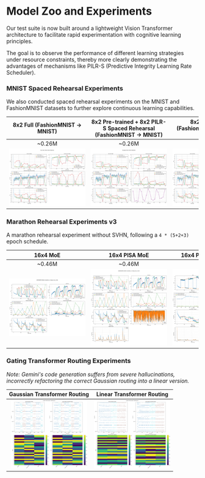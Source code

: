# Model Zoo and Experiments

Our test suite is now built around a lightweight Vision Transformer architecture to facilitate rapid experimentation with cognitive learning principles.

The goal is to observe the performance of different learning strategies under resource constraints, thereby more clearly demonstrating the advantages of mechanisms like PILR-S (Predictive Integrity Learning Rate Scheduler).

### MNIST Spaced Rehearsal Experiments

We also conducted spaced rehearsal experiments on the MNIST and FashionMNIST datasets to further explore continuous learning capabilities.

| **8x2 Full (FashionMNIST -> MNIST)** | **8x2 Pre-trained + 8x2 PILR-S Spaced Rehearsal (FashionMNIST -> MNIST)** | **8x2 PILR-S Full (FashionMNIST -> MNIST) (1.2σ)** |
| :--:| :--:| :--:|
| ~0.26M | ~0.26M | ~0.26M |
| <img src="output/tiny-gbp/img/20250627-tiny-moe-mnist-mnist-rehearsal.png" style="max-width:200px;"> | <img src="output/tiny-gbp/img/20250627-tiny-gbp-mnist-mnist-rehearsal.png" style="max-width:200px;"> | <img src="output/tiny-gbp/img/20250627-tiny-gbp-2-mnist-mnist-rehearsal.png" style="max-width:200px;"> |

### Marathon Rehearsal Experiments v3

A marathon rehearsal experiment without SVHN, following a `4 * (5+2+3)` epoch schedule.

| **16x4 MoE** | **16x4 PISA MoE** | **16x4 PISA+GBP (1.2σ)** | **16x4 GPIL-MoE** | **16x4 GPIL-EXP** |
| :--:| :--:| :--:| :--:| :--:|
| ~0.46M | ~0.46M | ~0.46M | ~0.46M | ~0.46M |
| <img src="output/marathon-v3/img/20250628T105444-marathon_v3-large_moe_mnist-Metrics.png" style="max-width:200px;"> | <img src="output/marathon-v3/img/20250628T112443-marathon_v3-large_pisa_mnist-Metrics.png" style="max-width:200px;"> | <img src="output/marathon-v3/img/20250628T122235-marathon_v3-large_pisa_mnist-Metrics.png" style="max-width:200px;"> | <img src="output/marathon-v3/img/20250628T152659-marathon_v3-large_gpil_mnist-Metrics.png" style="max-width:200px;"> | <img src="output/marathon-v3/img/20250629T054009-marathon_v3-large_gpil_exp_mnist-Metrics.png" style="max-width:200px;"> |

### Gating Transformer Routing Experiments

*Note: Gemini's code generation suffers from severe hallucinations, incorrectly refactoring the correct Gaussian routing into a linear version.*

| **Gaussian Transformer Routing** | **Linear Transformer Routing** |
| :--:| :--:|
| <img src="output/marathon_v3-memory_gaussian-smk-20250706-113734/img/expert_dashboard_cycle_3_task_MNIST_epoch_2.png" style="max-width:200px;"> | <img src="output/marathon_v3-memory_gaussian-smk-20250706-115348/img/expert_dashboard_cycle_1_task_FashionMNIST_epoch_3.png" style="max-width:200px;"> |

